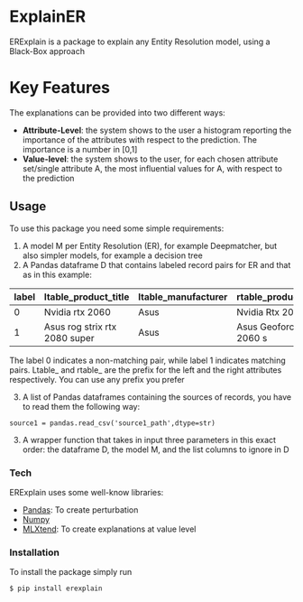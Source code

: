 # ExplainER

ERExplain is a package to explain any Entity Resolution model, using a Black-Box approach


# Key Features
The explanations can be provided into two different ways:
  - **Attribute-Level**: the system shows to the user a histogram reporting the importance of the attributes with respect to the prediction. The importance is a number in [0,1]
  - **Value-level**: the system shows to the user, for each chosen attribute set/single attribute A, the most influential values for A, with respect to the prediction
  
## Usage

To use this package you need some simple requirements:
1. A model M per Entity Resolution (ER), for example Deepmatcher, but also simpler models, for example a decision tree
2. A Pandas dataframe D that contains labeled record pairs for ER and that as in this example:

|label      | ltable_product_title   | ltable_manufacturer | rtable_product_title | rtable_manufacturer|
| ----------- | ----------- |-----------|-----------|----------|
| 0      | Nvidia rtx 2060       | Asus        | Nvidia Rtx 2070 | MSI |
| 1   | Asus rog strix rtx 2080 super       | Asus | Asus Geoforce rtx 2060 s | Asus

The label 0 indicates a non-matching pair, while label 1 indicates matching pairs. Ltable_ and rtable_ are the prefix for the left and the right attributes respectively. You can use any prefix you prefer

3. A list of Pandas dataframes containing the sources of records, you have to read them the following way:

  ``` source1 = pandas.read_csv('source1_path',dtype=str) ```

3. A wrapper function that takes in input three parameters in this exact order: the dataframe D, the model M, and the list columns to ignore in D

### Tech

ERExplain uses some well-know libraries:

* [Pandas](https://pandas.pydata.org/): To create perturbation
* [Numpy](https://numpy.org/)
* [MLXtend](http://rasbt.github.io/mlxtend/): To create explanations at value level



### Installation

To install the package simply run

```sh
$ pip install erexplain
```



